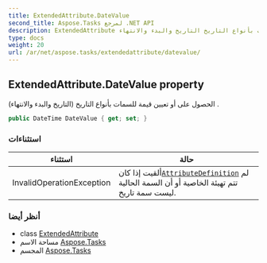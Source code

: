 ```yaml
---
title: ExtendedAttribute.DateValue
second_title: Aspose.Tasks لمرجع .NET API
description: ExtendedAttribute ملكية. الحصول على أو تعيين قيمة للسمات بأنواع التاريخ التاريخ والبدء والانتهاء .
type: docs
weight: 20
url: /ar/net/aspose.tasks/extendedattribute/datevalue/
---
```

## ExtendedAttribute.DateValue property

الحصول على أو تعيين قيمة للسمات بأنواع التاريخ (التاريخ والبدء والانتهاء) .

```csharp
public DateTime DateValue { get; set; }
```

### استثناءات

| استثناء | حالة |
| --- | --- |
| InvalidOperationException | ألقيت إذا كان[`AttributeDefinition`](../attributedefinition/) لم تتم تهيئة الخاصية أو أن السمة الحالية ليست سمة تاريخ. |

### أنظر أيضا

* class [ExtendedAttribute](../)
* مساحة الاسم [Aspose.Tasks](../../extendedattribute/)
* المجسم [Aspose.Tasks](../../../)


